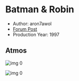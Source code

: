 # Batman & Robin

* Author: aron7awol
* [Forum Post](https://www.avsforum.com/threads/bass-eq-for-filtered-movies.2995212/post-58154126)
* Production Year: 1997

## Atmos

![img 0](https://i.imgur.com/RABVu0o.jpg)

![img 0](https://i.imgur.com/vlA2azt.jpg)

